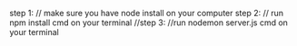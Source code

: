 step 1:
// make sure you have node install on your computer
step 2:
// run npm install cmd on your terminal
//step 3:
//run nodemon server.js cmd on your terminal

